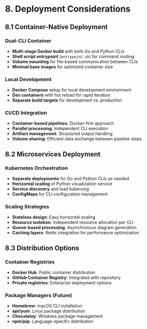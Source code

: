 # 8. Deployment Considerations

## 8.1 Container-Native Deployment

### Dual-CLI Container
- **Multi-stage Docker build** with both Go and Python CLIs
- **Shell script entrypoint** (`entrypoint.sh`) for command routing
- **Volume mounting** for file-based communication between CLIs
- **Minimal base images** for optimized container size

### Local Development
- **Docker Compose** setup for local development environment
- **Dev containers** with hot reload for rapid iteration
- **Separate build targets** for development vs. production

### CI/CD Integration
- **Container-based pipelines**: Docker-first approach
- **Parallel processing**: Independent CLI execution
- **Artifact management**: Structured output handling
- **Volume sharing**: Efficient data exchange between pipeline steps

## 8.2 Microservices Deployment

### Kubernetes Orchestration
- **Separate deployments** for Go and Python CLIs as needed
- **Horizontal scaling** of Python visualization service
- **Service discovery** and load balancing
- **ConfigMaps** for CLI configuration management

### Scaling Strategies
- **Stateless design**: Easy horizontal scaling
- **Resource isolation**: Independent resource allocation per CLI
- **Queue-based processing**: Asynchronous diagram generation
- **Caching layers**: Redis integration for performance optimization

## 8.3 Distribution Options

### Container Registries
- **Docker Hub**: Public container distribution
- **GitHub Container Registry**: Integrated with repository
- **Private registries**: Enterprise deployment options

### Package Managers (Future)
- **Homebrew**: macOS CLI installation
- **apt/yum**: Linux package distribution
- **Chocolatey**: Windows package management
- **npm/pip**: Language-specific distribution
